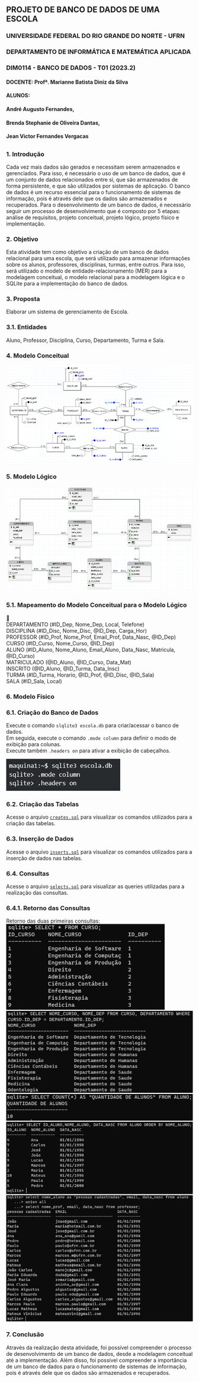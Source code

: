 ## PROJETO DE BANCO DE DADOS DE UMA ESCOLA

### UNIVERSIDADE FEDERAL DO RIO GRANDE DO NORTE - UFRN
### DEPARTAMENTO DE INFORMÁTICA E MATEMÁTICA APLICADA
### DIM0114 - BANCO DE DADOS - T01 (2023.2)
#### DOCENTE: Profª. Marianne Batista Diniz da Silva
#### ALUNOS:
#### André Augusto Fernandes,
#### Brenda Stephanie de Oliveira Dantas,
#### Jean Victor Fernandes Vergacas
##

### 1. Introdução

Cada vez mais dados são gerados e necessitam serem armazenados e gerenciados. Para isso, é necessário o uso de um banco de dados, que é um conjunto de dados relacionados entre si, que são armazenados de forma persistente, e que são utilizados por sistemas de aplicação. O banco de dados é um recurso essencial para o funcionamento de sistemas de informação, pois é através dele que os dados são armazenados e recuperados.
Para o desenvolvimento de um banco de dados, é necessário seguir um processo de desenvolvimento que é composto por 5 etapas: análise de requisitos, projeto conceitual, projeto lógico, projeto físico e implementação.

### 2. Objetivo

Esta atividade tem como objetivo a criação de um banco de dados relacional para uma escola, que será utilizado para armazenar informações sobre os alunos, professores, disciplinas, turmas, entre outros. Para isso, será utilizado o modelo de entidade-relacionamento (MER) para a modelagem conceitual, o modelo relacional para a modelagem lógica e o SQLite para a implementação do banco de dados.

### 3. Proposta

Elaborar um sistema de gerenciamento de Escola.

### 3.1. Entidades

Aluno, Professor, Disciplina, Curso, Departamento, Turma e Sala.

### 4. Modelo Conceitual

![CONCEITUAL](https://github.com/andrefernandeslp1/bd-escola/blob/main/CONCEITUAL.PNG)


### 5. Modelo Lógico

![LOGICO](https://github.com/andrefernandeslp1/bd-escola/blob/main/LOGICO.PNG)


### 5.1. Mapeamento do Modelo Conceitual para o Modelo Lógico

🚧  
DEPARTAMENTO (#ID_Dep, Nome_Dep, Local, Telefone)  
DISCIPLINA (#ID_Disc, Nome_Disc, @ID_Dep, Carga_Hor)  
PROFESSOR (#ID_Prof, Nome_Prof, Email_Prof, Data_Nasc, @ID_Dep)  
CURSO (#ID_Curso, Nome_Curso, @ID_Dep)  
ALUNO (#ID_Aluno, Nome_Aluno, Email_Aluno, Data_Nasc, Matricula, @ID_Curso)  
MATRICULADO (@ID_Aluno, @ID_Curso, Data_Mat)  
INSCRITO (@ID_Aluno, @ID_Turma, Data_Insc)  
TURMA (#ID_Turma, Horario, @ID_Prof, @ID_Disc, @ID_Sala)  
SALA (#ID_Sala, Local)  

### 6. Modelo Físico

### 6.1. Criação do Banco de Dados

Execute o comando `slqlite3 escola.db` para criar/acessar o banco de dados.  
Em seguida, execute o comando `.mode column` para definir o modo de exibição para colunas.  
Execute também `.headers on` para ativar a exibição de cabeçalhos.  

![captura1](https://github.com/andrefernandeslp1/bd-escola/blob/main/auxiliar/captura1.PNG)

### 6.2. Criação das Tabelas

Acesse o arquivo [`creates.sql`](https://github.com/andrefernandeslp1/bd-escola/blob/main/creates.sql) para visualizar os comandos utilizados para a criação das tabelas.

### 6.3. Inserção de Dados

Acesse o arquivo [`inserts.sql`](https://github.com/andrefernandeslp1/bd-escola/blob/main/inserts.sql) para visualizar os comandos utilizados para a inserção de dados nas tabelas.

### 6.4. Consultas

Acesse o arquivo [`selects.sql`](https://github.com/andrefernandeslp1/bd-escola/blob/main/selects.sql) para visualizar as queries utilizadas para a realização das consultas.

### 6.4.1. Retorno das Consultas

Retorno das duas primeiras consultas:  
![consulta1](https://github.com/andrefernandeslp1/bd-escola/blob/main/auxiliar/consulta1.PNG)
![consulta1](https://github.com/andrefernandeslp1/bd-escola/blob/main/auxiliar/consulta2.PNG)
![consulta1](https://github.com/andrefernandeslp1/bd-escola/blob/main/auxiliar/consulta3.png)
![consulta1](https://github.com/andrefernandeslp1/bd-escola/blob/main/auxiliar/consulta5.png)
![consulta1](https://github.com/andrefernandeslp1/bd-escola/blob/main/auxiliar/consulta7.png)


### 7. Conclusão

Através da realização desta atividade, foi possível compreender o processo de desenvolvimento de um banco de dados, desde a modelagem conceitual até a implementação. Além disso, foi possível compreender a importância de um banco de dados para o funcionamento de sistemas de informação, pois é através dele que os dados são armazenados e recuperados.



